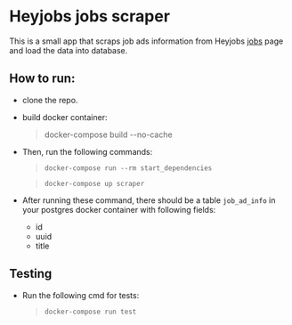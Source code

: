 # Heyjobs jobs scraper

This is a small app that scraps job ads information from Heyjobs [jobs](https://www.heyjobs.co/en-de/jobs) page and load the data into database.

## How to run:
 - clone the repo.
 - build docker container:
    > docker-compose build --no-cache
    
 - Then, run the following commands:
    >`docker-compose run --rm start_dependencies`
    
    > `docker-compose up scraper`
    
 - After running these command, there should be a table `job_ad_info` in your postgres docker container with following fields:
    - id
    - uuid
    - title
    
## Testing
 - Run the following cmd for tests:
    > `docker-compose run test` 
